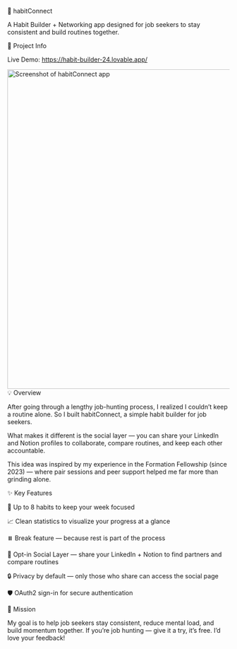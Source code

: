 

🌱 habitConnect

A Habit Builder + Networking app designed for job seekers to stay consistent and build routines together.

🔗 Project Info

Live Demo: https://habit-builder-24.lovable.app/

<img width="773" height="723" alt="Screenshot of habitConnect app" src="https://github.com/user-attachments/assets/cbd13616-0701-4b3d-85b1-0300806f83e1" />
💡 Overview

After going through a lengthy job-hunting process, I realized I couldn’t keep a routine alone.
So I built habitConnect, a simple habit builder for job seekers.

What makes it different is the social layer — you can share your LinkedIn and Notion profiles to collaborate, compare routines, and keep each other accountable.

This idea was inspired by my experience in the Formation Fellowship (since 2023) — where pair sessions and peer support helped me far more than grinding alone.

✨ Key Features

🎯 Up to 8 habits to keep your week focused

📈 Clean statistics to visualize your progress at a glance

⏸️ Break feature — because rest is part of the process

🤝 Opt-in Social Layer — share your LinkedIn + Notion to find partners and compare routines

🔒 Privacy by default — only those who share can access the social page

🛡️ OAuth2 sign-in for secure authentication

🎯 Mission

My goal is to help job seekers stay consistent, reduce mental load, and build momentum together.
If you’re job hunting — give it a try, it’s free. I’d love your feedback!
